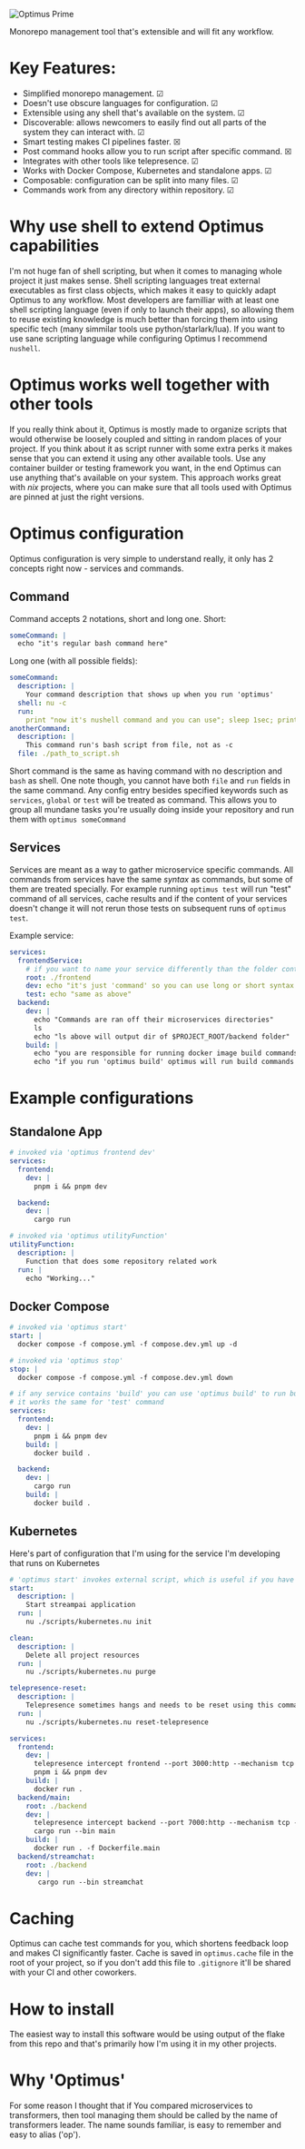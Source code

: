 ![Optimus Prime](https://www.dexerto.com/cdn-cgi/image/width=3840,quality=75,format=auto/https://editors.dexerto.com/wp-content/uploads/2023/04/21/Transformers-1.jpg)

Monorepo management tool that's extensible and will fit any workflow.

# Key Features:

- Simplified monorepo management. ☑
- Doesn't use obscure languages for configuration. ☑
- Extensible using any shell that's available on the system. ☑
- Discoverable: allows newcomers to easily find out all parts of the system they can interact with. ☑
- Smart testing makes CI pipelines faster. ☒
- Post command hooks allow you to run script after specific command. ☒
- Integrates with other tools like telepresence. ☑
- Works with Docker Compose, Kubernetes and standalone apps. ☑
- Composable: configuration can be split into many files. ☑
- Commands work from any directory within repository. ☑

# Why use shell to extend Optimus capabilities

I'm not huge fan of shell scripting, but when it comes to managing whole project it just makes sense. Shell scripting languages treat external executables as first class objects, which makes it easy to quickly adapt Optimus to any workflow. Most developers are familliar with at least one shell scripting language (even if only to launch their apps), so allowing them to reuse existing knowledge is much better than forcing them into using specific tech (many simmilar tools use python/starlark/lua). If you want to use sane scripting language while configuring Optimus I recommend `nushell`.

# Optimus works well together with other tools

If you really think about it, Optimus is mostly made to organize scripts that would otherwise be loosely coupled and sitting in random places of your project. If you think about it as script runner with some extra perks it makes sense that you can extend it using any other available tools. Use any container builder or testing framework you want, in the end Optimus can use anything that's available on your system. This approach works great with *nix* projects, where you can make sure that all tools used with Optimus are pinned at just the right versions.

# Optimus configuration

Optimus configuration is very simple to understand really, it only has 2 concepts right now - services and commands.

## Command

Command accepts 2 notations, short and long one.
Short:
```yaml
someCommand: |
  echo "it's regular bash command here"
```
Long one (with all possible fields):
```yaml
someCommand: 
  description: |
    Your command description that shows up when you run 'optimus'
  shell: nu -c
  run:
    print "now it's nushell command and you can use"; sleep 1sec; print "nushell syntax instead";
anotherCommand:
  description: |
    This command run's bash script from file, not as -c
  file: ./path_to_script.sh
```

Short command is the same as having command with no description and `bash` as shell. One note though, you cannot have both `file` and `run` fields in the same command. Any config entry besides specified keywords such as `services`, `global` or `test` will be treated as command. This allows you to group all mundane tasks you're usually doing inside your repository and run them with `optimus someCommand`


## Services

Services are meant as a way to gather microservice specific commands. All commands from services have the same *syntax* as commands, but some of them are treated specially. For example running `optimus test` will run "test" command of all services, cache results and if the content of your services doesn't change it will not rerun those tests on subsequent runs of `optimus test`. 

Example service:
```yaml
services:
  frontendService:
    # if you want to name your service differently than the folder containing it, use 'root' propety so commands work fine
    root: ./frontend
    dev: echo "it's just 'command' so you can use long or short syntax here"
    test: echo "same as above"
  backend:
    dev: |
      echo "Commands are ran off their microservices directories"
      ls
      echo "ls above will output dir of $PROJECT_ROOT/backend folder"
    build: |
      echo "you are responsible for running docker image build commands"
      echo "if you run 'optimus build' optimus will run build commands of all services cocurrently"
```

# Example configurations

## Standalone App

```yaml
# invoked via 'optimus frontend dev'
services:
  frontend:
    dev: |
      pnpm i && pnpm dev

  backend:
    dev: |
      cargo run

# invoked via 'optimus utilityFunction'
utilityFunction:
  description: |
    Function that does some repository related work
  run: |
    echo "Working..."
```

## Docker Compose

```yaml
# invoked via 'optimus start'
start: |
  docker compose -f compose.yml -f compose.dev.yml up -d

# invoked via 'optimus stop'
stop: |
  docker compose -f compose.yml -f compose.dev.yml down

# if any service contains 'build' you can use 'optimus build' to run builds in all services cocurrently
# it works the same for 'test' command
services:
  frontend:
    dev: |
      pnpm i && pnpm dev
    build: |
      docker build .

  backend:
    dev: |
      cargo run
    build: |
      docker build .
```

## Kubernetes

Here's part of configuration that I'm using for the service I'm developing that runs on Kubernetes
```yaml
# 'optimus start' invokes external script, which is useful if you have more logic to some step
start:
  description: |
    Start streampai application
  run: |
    nu ./scripts/kubernetes.nu init

clean: 
  description: |
    Delete all project resources
  run: |
    nu ./scripts/kubernetes.nu purge

telepresence-reset: 
  description: |
    Telepresence sometimes hangs and needs to be reset using this command
  run: |
    nu ./scripts/kubernetes.nu reset-telepresence     

services:
  frontend:
    dev: |
      telepresence intercept frontend --port 3000:http --mechanism tcp --namespace streampai
      pnpm i && pnpm dev
    build: |
      docker run .
  backend/main:
    root: ./backend
    dev: |
      telepresence intercept backend --port 7000:http --mechanism tcp --namespace streampai
      cargo run --bin main
    build: |
      docker run . -f Dockerfile.main
  backend/streamchat:
    root: ./backend
    dev: |
       cargo run --bin streamchat
```

# Caching

Optimus can cache test commands for you, which shortens feedback loop and makes CI significantly faster. Cache is saved in `optimus.cache` file in the root of your project, so if you don't add this file to `.gitignore` it'll be shared with your CI and other coworkers. 

# How to install

The easiest way to install this software would be using output of the flake from this repo and that's primarily how I'm using it in my other projects.

# Why 'Optimus'

For some reason I thought that if You compared microservices to transformers, then tool managing them should be called by the name of transformers leader. The name sounds familiar, is easy to remember and easy to alias ('op'). 
